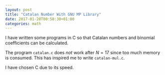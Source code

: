 ```yaml
---
layout: post
title: "Catalan Number With GNU MP Library"
date: 2017-01-28T00:58:30+01:00
categories: math
---
```


I have written some programs in C so that Catalan numbers and binomial
coefficients can be calculated.

<script
src="https://gist.github.com/VincentTam/985de63d527e04301da01d2b10c0b228.js"></script>

The program `catalan.c` does *not* work after $N = 17$ since too much
memory is consumed.  This has inspired me to write `catalan-mul.c`.

I have chosen C due to its speed.
